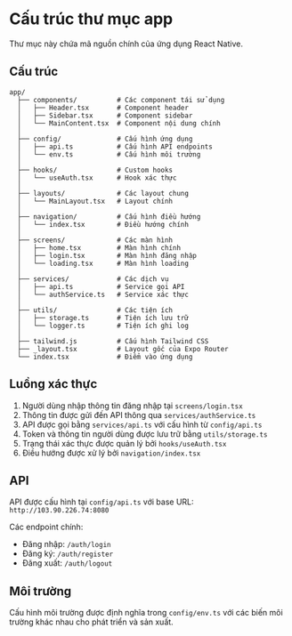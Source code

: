 # Cấu trúc thư mục app

Thư mục này chứa mã nguồn chính của ứng dụng React Native.

## Cấu trúc

```
app/
  ├── components/          # Các component tái sử dụng
  │   ├── Header.tsx       # Component header
  │   ├── Sidebar.tsx      # Component sidebar
  │   └── MainContent.tsx  # Component nội dung chính
  │
  ├── config/              # Cấu hình ứng dụng
  │   ├── api.ts           # Cấu hình API endpoints
  │   └── env.ts           # Cấu hình môi trường
  │
  ├── hooks/               # Custom hooks
  │   └── useAuth.tsx      # Hook xác thực
  │
  ├── layouts/             # Các layout chung
  │   └── MainLayout.tsx   # Layout chính
  │
  ├── navigation/          # Cấu hình điều hướng
  │   └── index.tsx        # Điều hướng chính
  │
  ├── screens/             # Các màn hình
  │   ├── home.tsx         # Màn hình chính
  │   ├── login.tsx        # Màn hình đăng nhập
  │   └── loading.tsx      # Màn hình loading
  │
  ├── services/            # Các dịch vụ
  │   ├── api.ts           # Service gọi API
  │   └── authService.ts   # Service xác thực
  │
  ├── utils/               # Các tiện ích
  │   ├── storage.ts       # Tiện ích lưu trữ
  │   └── logger.ts        # Tiện ích ghi log
  │
  ├── tailwind.js          # Cấu hình Tailwind CSS
  ├── _layout.tsx          # Layout gốc của Expo Router
  └── index.tsx            # Điểm vào ứng dụng
```

## Luồng xác thực

1. Người dùng nhập thông tin đăng nhập tại `screens/login.tsx`
2. Thông tin được gửi đến API thông qua `services/authService.ts`
3. API được gọi bằng `services/api.ts` với cấu hình từ `config/api.ts`
4. Token và thông tin người dùng được lưu trữ bằng `utils/storage.ts`
5. Trạng thái xác thực được quản lý bởi `hooks/useAuth.tsx`
6. Điều hướng được xử lý bởi `navigation/index.tsx`

## API

API được cấu hình tại `config/api.ts` với base URL: `http://103.90.226.74:8080`

Các endpoint chính:
- Đăng nhập: `/auth/login`
- Đăng ký: `/auth/register`
- Đăng xuất: `/auth/logout`

## Môi trường

Cấu hình môi trường được định nghĩa trong `config/env.ts` với các biến môi trường khác nhau cho phát triển và sản xuất. 